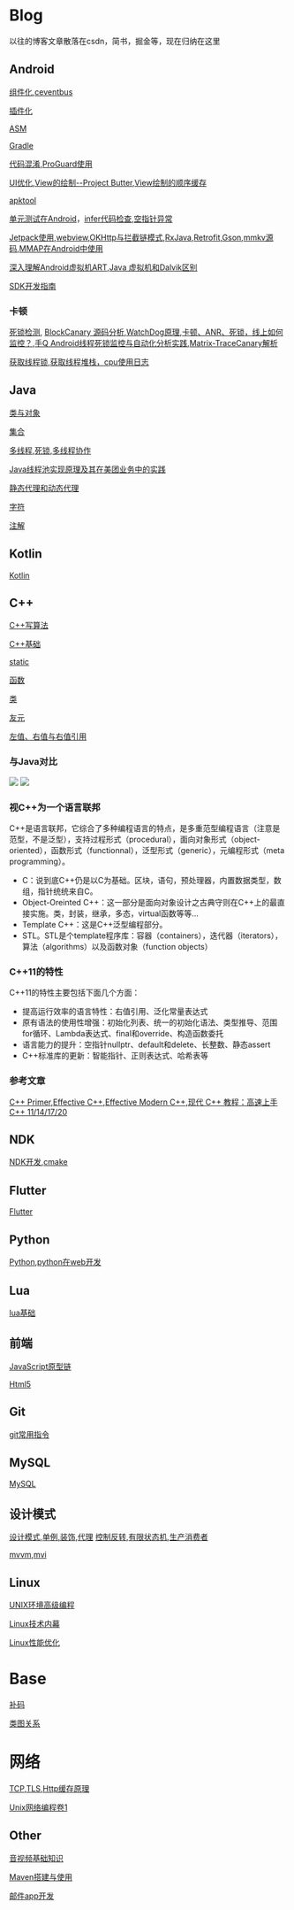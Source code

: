 # Blog
以往的博客文章散落在csdn，简书，掘金等，现在归纳在这里
## Android
[组件化](https://github.com/chaoyueLin/componentDemo),[ceventbus](https://github.com/chaoyueLin/cevnetbus)

[插件化](https://github.com/chaoyueLin/pluginDemo)

[ASM](https://github.com/chaoyueLin/asmDemo)

[Gradle](https://github.com/chaoyueLin/GradleDemo)

[代码混淆](./Android/代码混淆/代码混淆.md),[ProGuard使用](./Android/代码混淆/ProGuard使用.md)

[UI优化](https://github.com/chaoyueLin/uiDemo),[View的绘制--Project Butter](./Android/View的绘制/View的绘制.md),[View绘制的顺序缓存](./Android/View绘制的顺序缓存/View绘制的顺序缓存.md)

[apktool](https://github.com/chaoyueLin/apktoolDemo)

[单元测试在Android](https://github.com/chaoyueLin/UnitTestInAndroid)，[infer代码检查](https://github.com/chaoyueLin/infer_code_check),[空指针异常](https://github.com/chaoyueLin/NPE_avoid)

[Jetpack使用](https://github.com/chaoyueLin/jetpackDemo),[webview](https://github.com/chaoyueLin/webviewDemo),[OKHttp与拦截链模式](https://github.com/chaoyueLin/okhttpDemo),[RxJava](https://github.com/chaoyueLin/reactive),[Retrofit](https://github.com/chaoyueLin/retrofitDemo),[Gson](./Android/Gson/Gson.md),[mmkv源码](https://github.com/chaoyueLin/mmkvDemo),[MMAP在Android中使用](./Android/MMAP在Android中使用/MMAP在Android中使用.md)


[深入理解Android虚拟机ART](./Android/深入理解Android虚拟机ART/README.md),[Java 虚拟机和Dalvik区别](./Android/Java虚拟机和Dalvik区别/Java虚拟机和Dalvik区别.md)


[SDK开发指南](./Android/SDK开发.md)

### 卡顿
[死锁检测](https://github.com/chaoyueLin/MonitorDemo),
[BlockCanary 源码分析](https://blog.csdn.net/Love667767/article/details/106302877),[WatchDog原理](https://juejin.cn/post/6844904015524954126),[卡顿、ANR、死锁，线上如何监控？](https://juejin.cn/post/6973564044351373326),[手Q Android线程死锁监控与自动化分析实践](https://cloud.tencent.com/developer/article/1064396),[Matrix-TraceCanary解析](https://blog.yorek.xyz/android/3rd-library/matrix-trace/)

[获取线程锁](https://github.com/chaoyueLin/MonitorDemo),[获取线程堆栈，cpu使用日志](https://github.com/chaoyueLin/threadDemo)

## Java

[类与对象](./Java/java_base1.md)

[集合](./Java/java_base2.md)

[多线程](./Java/java_base3.md),[死锁](./Java/死锁.md),[多线程协作](https://github.com/chaoyueLin/threadDemo)

[Java线程池实现原理及其在美团业务中的实践](https://tech.meituan.com/2020/04/02/java-pooling-pratice-in-meituan.html)

[静态代理和动态代理](./Java/代理.md)

[字符](./Java/java_base4.md)

[注解](https://github.com/chaoyueLin/annotationDemo)

## Kotlin
[Kotlin](https://github.com/chaoyueLin/kotlinDemo)

## C++

[C++写算法](./C++/C++写算法.md)

[C++基础](./C++/C++.md)

[static](./C++/static.md)

[函数](./C++/函数.md)

[类](./C++/类.mc)

[友元](./C++/友元.md)

[左值、右值与右值引用](./C++/左值、右值与右值引用.md)

### 与Java对比

![](./java.png)
![](./C++.png)

### 视C++为一个语言联邦
C++是语言联邦，它综合了多种编程语言的特点，是多重范型编程语言（注意是范型，不是泛型），支持过程形式（procedural），面向对象形式（object-oriented），函数形式（functionnal），泛型形式（generic），元编程形式（meta programming）。

* C：说到底C++仍是以C为基础。区块，语句，预处理器，内置数据类型，数组，指针统统来自C。
* Object-Oreinted C++：这一部分是面向对象设计之古典守则在C++上的最直接实施。类，封装，继承，多态，virtual函数等等...
* Template C++：这是C++泛型编程部分。
* STL。STL是个template程序库：容器（containers），迭代器（iterators），算法（algorithms）以及函数对象（function objects）

### C++11的特性
C++11的特性主要包括下面几个方面：

* 提高运行效率的语言特性：右值引用、泛化常量表达式
* 原有语法的使用性增强：初始化列表、统一的初始化语法、类型推导、范围for循环、Lambda表达式、final和override、构造函数委托
* 语言能力的提升：空指针nullptr、default和delete、长整数、静态assert
* C++标准库的更新：智能指针、正则表达式、哈希表等

### 参考文章

[C++ Primer](https://github.com/applenob/Cpp_Primer_Practice),[Effective C++](https://blog.csdn.net/SiberiaBear/article/details/106414968),[Effective Modern C++](https://github.com/kelthuzadx/EffectiveModernCppChinese),[现代 C++ 教程：高速上手 C++ 11/14/17/20](https://changkun.de/modern-cpp/zh-cn/00-preface/)

## NDK
[NDK开发](https://github.com/chaoyueLin/ndkDemo),[cmake](https://github.com/chaoyueLin/cmakeDemo)

## Flutter
[Flutter](https://github.com/chaoyueLin/flutterDemo)

## Python
[Python](https://github.com/chaoyueLin/pythonDemo),[python在web开发](https://github.com/chaoyueLin/awesome-python-webapp)

## Lua
[lua基础](https://github.com/chaoyueLin/luaBaseDemo)

## 前端
[JavaScript原型链](https://github.com/chaoyueLin/JavaScriptDemo)

[Html5](https://github.com/chaoyueLin/JavaScriptDemo/blob/main/H5.md)

## Git
[git常用指令](./git常用指令.md)
## MySQL
[MySQL](https://github.com/chaoyueLin/MySQLDemo)

## 设计模式
[设计模式](./designPattern/designPattern.md),[单例,装饰,代理](./designPattern/单例,装饰,代理.md)
[控制反转](./designPattern/IoC.md),[有限状态机](https://github.com/chaoyueLin/stateDemo),[生产消费者](./designPattern/生产消费者.md)

[mvvm](https://github.com/chaoyueLin/mvvmDemo),[mvi](https://github.com/chaoyueLin/mviDemo)
## Linux
[UNIX环境高级编程](https://github.com/chaoyueLin/APUE_notes)

[Linux技术内幕](https://github.com/chaoyueLin/Linux_base)

[Linux性能优化](https://github.com/chaoyueLin/Linux)

# Base
[补码](./补码/补码.md)

[类图关系](./类图/class.md)

# 网络
[TCP](./TCP/TCP.md),[TLS](./TLS/TLS.md),[Http缓存原理](./Http缓存原理.md)

[Unix网络编程卷1](./Unix网络编程卷1/README.md)

## Other
[音视频基础知识](./音视频基础知识/音视频基础知识.md)

[Maven搭建与使用](./Maven搭建与使用/Maven搭建与使用.md)

[邮件app开发](https://github.com/chaoyueLin/emailDemo)